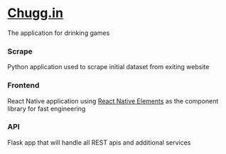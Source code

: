# [Chugg.in](https://chugg.in)

The application for drinking games

### Scrape

Python application used to scrape initial dataset from exiting website

### Frontend

React Native application using [React Native Elements](https://github.com/react-native-elements/react-native-elements) as the component library for fast engineering

### API

Flask app that will handle all REST apis and additional services
